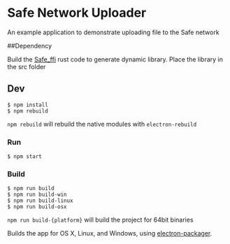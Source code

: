 # Safe Network Uploader

An example application to demonstrate uploading file to the Safe network

##Dependency

Build the [Safe_ffi](https://github.com/ustulation/safe_ffi/tree/master/rust) rust code to generate dynamic library.
Place the library in the src folder


## Dev

```
$ npm install
$ npm rebuild
```

`npm rebuild` will rebuild the native modules with `electron-rebuild`

### Run

```
$ npm start
```

### Build

```
$ npm run build
$ npm run build-win
$ npm run build-linux
$ npm run build-osx
```

`npm run build-{platform}` will build the project for 64bit binaries

Builds the app for OS X, Linux, and Windows, using [electron-packager](https://github.com/maxogden/electron-packager).
